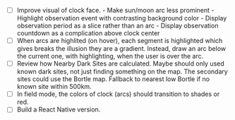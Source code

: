 - [ ] Improve visual of clock face. - Make sun/moon arc less prominent -
      Highlight observation event with contrasting background color - Display
      observation period as a slice rather than an arc - Display observation
      countdown as a complication above clock center
- [ ] When arcs are highlited (on hover), each segment is highlighted which
      gives breaks the illusion they are a gradient. Instead, draw an arc below
      the current one, with highlighting, when the user is over the arc.
- [ ] Review how Nearby Dark Sites are calculated. Maybe should only used known
      dark sites, not just finding something on the map. The secondary sites
      could use the Bortle map. Fallback to nearest low Bortle if no known site
      within 500km.
- [ ] In field mode, the colors of clock (arcs) should transition to shades or
      red.
- [ ] Build a React Native version.

